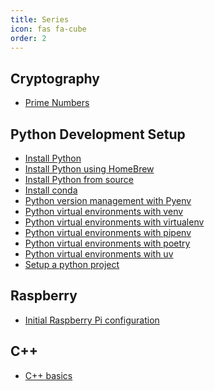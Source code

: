 ```yaml
---
title: Series
icon: fas fa-cube
order: 2
---
```


## Cryptography

- <a href="../posts/prime-numbers">Prime Numbers</a>


## Python Development Setup

- <a href="../posts/install-python">Install Python</a>
- <a href="../posts/install-python-brew">Install Python using HomeBrew</a>
- <a href="../posts/install-python-source">Install Python from source</a>
- <a href="../posts/conda">Install conda</a>
- <a href="../posts/pyenv">Python version management with Pyenv</a>
- <a href="../posts/python-virtual-environments-with-venv">Python virtual environments with venv</a>
- <a href="../posts/python-virtual-environments-with-virtualenv">Python virtual environments with virtualenv</a>
- <a href="../posts/python-virtual-environments-with-pipenv">Python virtual environments with pipenv</a>
- <a href="../posts/python-virtual-environments-with-poetry">Python virtual environments with poetry </a>
- <a href="../posts/python-virtual-environments-with-uv">Python virtual environments with uv </a>
- <a href="../posts/python-project">Setup a python project</a>


## Raspberry

- <a href="../posts/raspberry-intro">Initial Raspberry Pi configuration</a>
<!-- - <a href="../posts/raspberry-remote-ssh">Raspberry remote SSH access</a> -->

## C++

- <a href="../posts/cpp-basics">C++ basics</a>